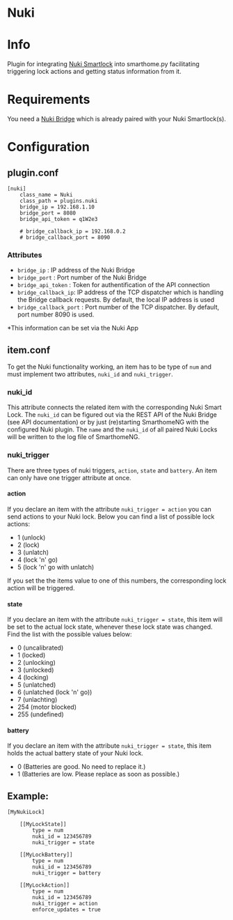 # Nuki
# Info
Plugin for integrating [Nuki Smartlock](https://nuki.io/de/smart-lock/) into smarthome.py facilitating triggering lock actions and getting status information from it.
# Requirements
You need a [Nuki Bridge](https://nuki.io/de/bridge/) which is already paired with your Nuki Smartlock(s).
# Configuration
## plugin.conf
```
[nuki]
    class_name = Nuki
    class_path = plugins.nuki
    bridge_ip = 192.168.1.10
    bridge_port = 8080
    bridge_api_token = q1W2e3
    
    # bridge_callback_ip = 192.168.0.2
    # bridge_callback_port = 8090
```

### Attributes
* `bridge_ip` : IP address of the Nuki Bridge
* `bridge_port` : Port number of the Nuki Bridge
* `bridge_api_token` : Token for authentification of the API connection
* `bridge_callback_ip`: IP address of the TCP dispatcher which is handling the Bridge callback requests. By default, the local IP address is used
* `bridge_callback_port` : Port number of the TCP dispatcher. By default, port number 8090 is used.

*This information can be set via the Nuki App

## item.conf

To get the Nuki functionality working, an item has to be type of `num` and  must implement two attributes,
`nuki_id` and `nuki_trigger`.

### nuki_id
This attribute connects the related item with the corresponding Nuki Smart Lock. 
The `nuki_id` can be figured out via the REST API of the Nuki Bridge (see API documentation) or by just (re)starting 
SmarthomeNG with the configured Nuki plugin. The `name` and the `nuki_id` of all paired Nuki Locks will be written to 
the log file of SmarthomeNG.

### nuki_trigger

There are three types of nuki triggers, `action`, `state` and `battery`. An item can only have one trigger 
attribute at once.

#### action
If you declare an item with the attribute `nuki_trigger = action` you can send actions to your Nuki lock. Below you
can find a list of possible lock actions: 

* 1     (unlock)
* 2     (lock)
* 3     (unlatch)
* 4     (lock 'n' go)
* 5     (lock 'n' go with unlatch)

If you set the the items value to one of this numbers, the corresponding lock action will be triggered. 


#### state
If you declare an item with the attribute `nuki_trigger = state`, this item will be set to the actual lock state,
whenever these lock state was changed. Find the list with the possible values below:

* 0     (uncalibrated)
* 1     (locked)
* 2     (unlocking)
* 3     (unlocked)
* 4     (locking)
* 5     (unlatched)
* 6     (unlatched (lock 'n' go))
* 7     (unlachting)
* 254   (motor blocked)
* 255   (undefined)



#### battery
If you declare an item with the attribute `nuki_trigger = state`, this item holds the actual battery state of your
Nuki lock.

* 0     (Batteries are good. No need to replace it.)
* 1     (Batteries are low. Please replace as soon as possible.)


## Example:
```
[MyNukiLock]

    [[MyLockState]]
        type = num
        nuki_id = 123456789
        nuki_trigger = state

    [[MyLockBattery]]
        type = num
        nuki_id = 123456789
        nuki_trigger = battery

    [[MyLockAction]]
        type = num
        nuki_id = 123456789
        nuki_trigger = action
        enforce_updates = true
```